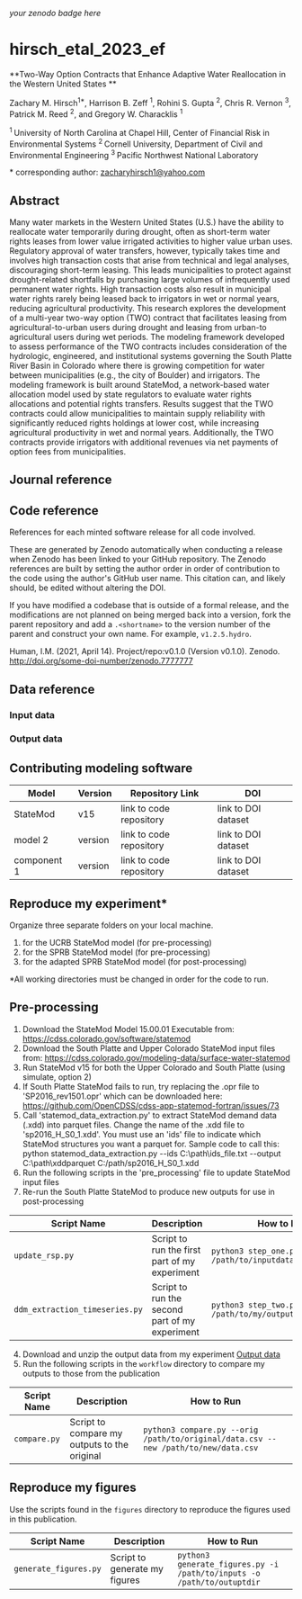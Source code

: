 _your zenodo badge here_

# hirsch_etal_2023_ef

**Two-Way Option Contracts that Enhance Adaptive Water Reallocation in the Western United States **

Zachary M. Hirsch<sup>1\*</sup>, Harrison B. Zeff <sup>1</sup>, Rohini S. Gupta <sup>2</sup>, Chris R. Vernon <sup>3</sup>, Patrick M. Reed <sup>2</sup>, and Gregory W. Characklis <sup>1</sup>

<sup>1 </sup> University of North Carolina at Chapel Hill, Center of Financial Risk in Environmental Systems
<sup>2 </sup> Cornell University, Department of Civil and Environmental Engineering
<sup>3 </sup> Pacific Northwest National Laboratory

\* corresponding author:  zacharyhirsch1@yahoo.com

## Abstract
Many water markets in the Western United States (U.S.) have the ability to reallocate water temporarily during drought, often as short-term water rights leases from lower value irrigated activities to higher value urban uses. Regulatory approval of water transfers, however, typically takes time and involves high transaction costs that arise from technical and legal analyses, discouraging short-term leasing. This leads municipalities to protect against drought-related shortfalls by purchasing large volumes of infrequently used permanent water rights. High transaction costs also result in municipal water rights rarely being leased back to irrigators in wet or normal years, reducing agricultural productivity. This research explores the development of a multi-year two-way option (TWO) contract that facilitates leasing from agricultural-to-urban users during drought and leasing from urban-to agricultural users during wet periods. The modeling framework developed to assess performance of the TWO contracts includes consideration of the hydrologic, engineered, and institutional systems governing the South Platte River Basin in Colorado where there is growing competition for water between municipalities (e.g., the city of Boulder) and irrigators. The modeling framework is built around StateMod, a network-based water allocation model used by state regulators to evaluate water rights allocations and potential rights transfers. Results suggest that the TWO contracts could allow municipalities to maintain supply reliability with significantly reduced rights holdings at lower cost, while increasing agricultural productivity in wet and normal years. Additionally, the TWO contracts provide irrigators with additional revenues via net payments of option fees from municipalities.

## Journal reference


## Code reference
References for each minted software release for all code involved.  

These are generated by Zenodo automatically when conducting a release when Zenodo has been linked to your GitHub repository. The Zenodo references are built by setting the author order in order of contribution to the code using the author's GitHub user name.  This citation can, and likely should, be edited without altering the DOI.

If you have modified a codebase that is outside of a formal release, and the modifications are not planned on being merged back into a version, fork the parent repository and add a `.<shortname>` to the version number of the parent and construct your own name.  For example, `v1.2.5.hydro`.

Human, I.M. (2021, April 14). Project/repo:v0.1.0 (Version v0.1.0). Zenodo. http://doi.org/some-doi-number/zenodo.7777777

## Data reference

### Input data


### Output data

## Contributing modeling software
| Model | Version | Repository Link | DOI |
|-------|---------|-----------------|-----|
| StateMod | v15 | link to code repository | link to DOI dataset |
| model 2 | version | link to code repository | link to DOI dataset |
| component 1 | version | link to code repository | link to DOI dataset |

## Reproduce my experiment*

Organize three separate folders on your local machine. 
1) for the UCRB StateMod model (for pre-processing)
2) for the SPRB StateMod model (for pre-processing)
3) for the adapted SPRB StateMod model (for post-processing)

*All working directories must be changed in order for the code to run.

## Pre-processing
1. Download the StateMod Model 15.00.01 Executable from: https://cdss.colorado.gov/software/statemod
2. Download the South Platte and Upper Colorado StateMod input files from: https://cdss.colorado.gov/modeling-data/surface-water-statemod
3. Run StateMod v15 for both the Upper Colorado and South Platte (using simulate, option 2)
4. If South Platte StateMod fails to run, try replacing the .opr file to 'SP2016_rev1501.opr' which can be downloaded here: https://github.com/OpenCDSS/cdss-app-statemod-fortran/issues/73
5. Call 'statemod_data_extraction.py' to extract StateMod demand data (.xdd) into parquet files. Change the name of the .xdd file to 'sp2016_H_S0_1.xdd'. You must use an 'ids' file to indicate which StateMod structures you want a parquet for. Sample code to call this: python statemod_data_extraction.py --ids C:\path\ids_file.txt --output C:\path\xddparquet C:/path/sp2016_H_S0_1.xdd
5. Run the following scripts in the 'pre_processing' file to update StateMod input files
6. Re-run the South Platte StateMod to produce new outputs for use in post-processing

| Script Name | Description | How to Run |
| --- | --- | --- |
| `update_rsp.py` | Script to run the first part of my experiment | `python3 step_one.py -f /path/to/inputdata/file_one.csv` |
| `ddm_extraction_timeseries.py` | Script to run the second part of my experiment | `python3 step_two.py -o /path/to/my/outputdir` |

4. Download and unzip the output data from my experiment [Output data](#output-data)
5. Run the following scripts in the `workflow` directory to compare my outputs to those from the publication

| Script Name | Description | How to Run |
| --- | --- | --- |
| `compare.py` | Script to compare my outputs to the original | `python3 compare.py --orig /path/to/original/data.csv --new /path/to/new/data.csv` |

## Reproduce my figures
Use the scripts found in the `figures` directory to reproduce the figures used in this publication.

| Script Name | Description | How to Run |
| --- | --- | --- |
| `generate_figures.py` | Script to generate my figures | `python3 generate_figures.py -i /path/to/inputs -o /path/to/outuptdir` |
